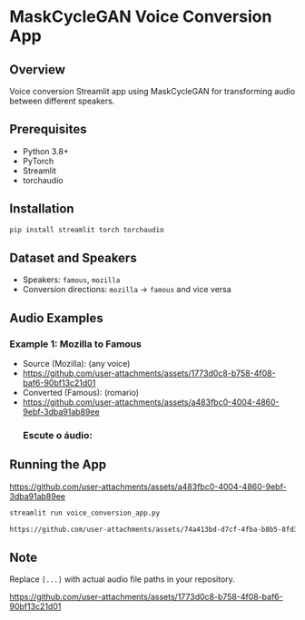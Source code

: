 # MaskCycleGAN Voice Conversion App

## Overview
Voice conversion Streamlit app using MaskCycleGAN for transforming audio between different speakers.

## Prerequisites
- Python 3.8+
- PyTorch
- Streamlit
- torchaudio

## Installation
```bash
pip install streamlit torch torchaudio
```

## Dataset and Speakers
- Speakers: `famous`, `mozilla`
- Conversion directions: `mozilla` → `famous` and vice versa

## Audio Examples

### Example 1: Mozilla to Famous
- Source (Mozilla): (any voice)
- https://github.com/user-attachments/assets/1773d0c8-b758-4f08-baf6-90bf13c21d01
- Converted (Famous): (romario)
- https://github.com/user-attachments/assets/a483fbc0-4004-4860-9ebf-3dba91ab89ee
  ### Escute o áudio:


## Running the App

https://github.com/user-attachments/assets/a483fbc0-4004-4860-9ebf-3dba91ab89ee


```bash
streamlit run voice_conversion_app.py

https://github.com/user-attachments/assets/74a413bd-d7cf-4fba-b8b5-8fd36ec4b37c


```

## Note
Replace `[...]` with actual audio file paths in your repository.


https://github.com/user-attachments/assets/1773d0c8-b758-4f08-baf6-90bf13c21d01

